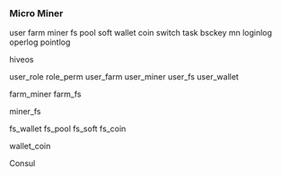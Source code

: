 ### Micro Miner

user
farm
miner
fs
pool
soft
wallet
coin
switch
task
bsckey
mn
loginlog
operlog
pointlog

hiveos

user_role
role_perm
user_farm
user_miner
user_fs
user_wallet

farm_miner
farm_fs

miner_fs

fs_wallet
fs_pool
fs_soft
fs_coin

wallet_coin


Consul
